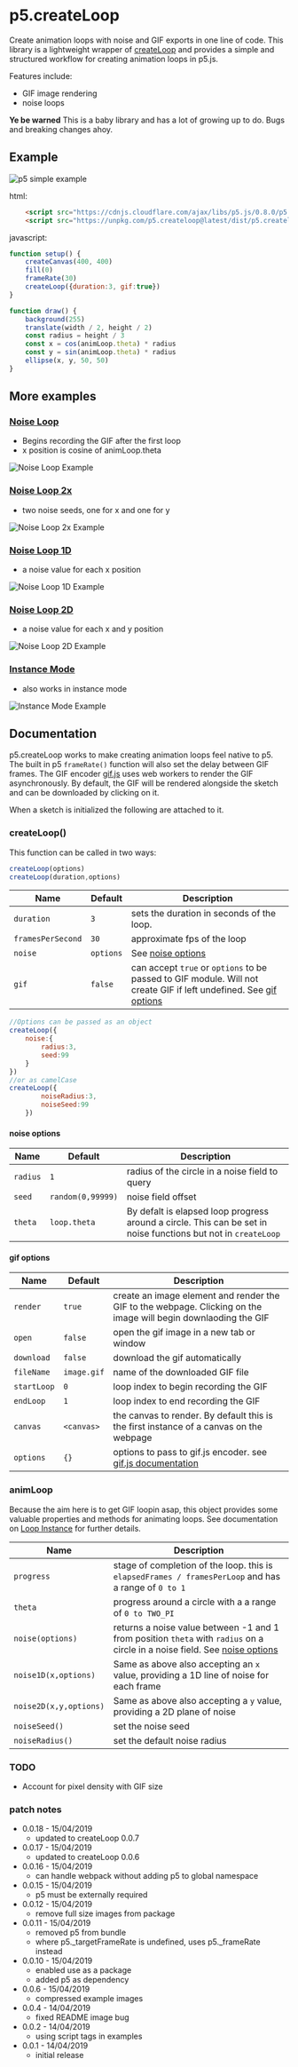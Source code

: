 # p5.createLoop

Create animation loops with noise and GIF exports in one line of code. This library is a lightweight wrapper of [createLoop](https://www.npmjs.com/package/createloop) and provides a simple and structured workflow for creating animation loops in p5.js.

Features include:
- GIF image rendering
- noise loops

**Ye be warned** This is a baby library and has a lot of growing up to do. Bugs and breaking changes ahoy.

## Example

![p5 simple example](examples/images_compressed/simpleLoop.gif)

html:
```html
    <script src="https://cdnjs.cloudflare.com/ajax/libs/p5.js/0.8.0/p5.min.js"></script>
    <script src="https://unpkg.com/p5.createloop@latest/dist/p5.createloop.js"></script>
```

javascript:
```js
function setup() {
    createCanvas(400, 400)
    fill(0)
    frameRate(30)
    createLoop({duration:3, gif:true})
}

function draw() {
    background(255)
    translate(width / 2, height / 2)
    const radius = height / 3
    const x = cos(animLoop.theta) * radius
    const y = sin(animLoop.theta) * radius
    ellipse(x, y, 50, 50)
}

```

## More examples

### [Noise Loop](examples/js/noiseLoop.js)

- Begins recording the GIF after the first loop
- x position is cosine of animLoop.theta

![Noise Loop Example](examples/images_compressed/noiseLoop.gif)

### [Noise Loop 2x](examples/js/noiseLoop2x.js)

- two noise seeds, one for x and one for y

![Noise Loop 2x Example](examples/images/noiseLoop2x.gif)

### [Noise Loop 1D](examples/js/noiseLoop1d.js)

- a noise value for each x position

![Noise Loop 1D Example](examples/images_compressed/noiseLoop1d.gif)

### [Noise Loop 2D](examples/js/noiseLoop2d.js)

- a noise value for each x and y position

![Noise Loop 2D Example](examples/images_compressed/noiseLoop2d.gif)

### [Instance Mode](examples/js/instanceMode.js)

- also works in instance mode

![Instance Mode Example](examples/images_compressed/instanceMode.gif)




## Documentation

p5.createLoop works to make creating animation loops feel native to p5. The built in p5 `frameRate()` function will also set the delay between GIF frames.
The GIF encoder [gif.js](https://github.com/jnordberg/gif.js) uses web workers to render the GIF asynchronously. By default, the GIF will be rendered alongside the sketch and can be downloaded by clicking on it.

When a sketch is initialized the following are attached to it.

### createLoop()

This function can be called in two ways:
```javascript
createLoop(options)
createLoop(duration,options)
```

| Name              | Default   | Description                                                                                                                                |
| ----------------- | --------- | ------------------------------------------------------------------------------------------------------------------------------------------ |
| `duration`        | `3`       | sets the duration in seconds of the loop.                                                                                                  |
| `framesPerSecond` | `30`      | approximate fps of the loop                                                                                                                |
| `noise`           | `options` | See [noise options](README.md#noise-options)                                                                                               |
| `gif`             | `false`   | can accept `true` or `options` to be passed to GIF module. Will not create GIF if left undefined. See [gif options](README.md#gif-options) |

```js
//Options can be passed as an object
createLoop({
    noise:{
        radius:3,
        seed:99
    }
})
//or as camelCase
createLoop({
        noiseRadius:3,
        noiseSeed:99
    })
```

#### noise options

| Name     | Default           | Description                                                                                                    |
| -------- | ----------------- | -------------------------------------------------------------------------------------------------------------- |
| `radius` | `1`               | radius of the circle in a noise field to query                                                                 |
| `seed`   | `random(0,99999)` | noise field offset                                                                                             |
| `theta`  | `loop.theta`      | By defalt is elapsed loop progress around a circle. This can be set in noise functions but not in `createLoop` |


#### gif options

| Name        | Default     | Description                                                                                                             |
| ----------- | ----------- | ----------------------------------------------------------------------------------------------------------------------- |
| `render`    | `true`      | create an image element and render the GIF to the webpage. Clicking on the image will begin downlaoding the GIF         |
| `open`      | `false`     | open the gif image in a new tab or window                                                                               |
| `download`  | `false`     | download the gif automatically                                                                                          |
| `fileName`  | `image.gif` | name of the downloaded GIF file                                                                                         |
| `startLoop` | `0`         | loop index to begin recording the GIF                                                                                   |
| `endLoop`   | `1`         | loop index to end recording the GIF                                                                                     |
| `canvas`    | `<canvas>`  | the canvas to render. By default this is the first instance of a canvas on the webpage                                  |
| `options`   | `{}`        | options to pass to gif.js encoder. see [gif.js documentation](https://github.com/jnordberg/gif.js#user-content-options) |

### animLoop

Because the aim here is to get GIF loopin asap, this object provides some valuable properties and methods for animating loops. See documentation on [Loop Instance](https://github.com/piratesjustar/createLoop#loop-instance) for further details.

| Name                   | Description                                                                                                                                           |
| ---------------------- | ----------------------------------------------------------------------------------------------------------------------------------------------------- |
| `progress`             | stage of completion of the loop. this is `elapsedFrames / framesPerLoop` and has a range of `0 to 1`                                                  |
| `theta`                | progress around a circle with a a range of `0 to TWO_PI`                                                                                              |
| `noise(options)`       | returns a noise value between -1 and 1 from position `theta` with `radius` on a circle in a noise field. See [noise options](README.md#noise-options) |
| `noise1D(x,options)`   | Same as above also accepting an `x` value, providing a 1D line of noise for each frame                                                                |
| `noise2D(x,y,options)` | Same as above also accepting a `y` value, providing a 2D plane of noise                                                                               |
| `noiseSeed()`          | set the noise seed                                                                                                                                    |
| `noiseRadius()`        | set the default noise radius                                                                                                                          |





### TODO

- Account for pixel density with GIF size

### patch notes
- 0.0.18 - 15/04/2019
    - updated to createLoop 0.0.7
- 0.0.17 - 15/04/2019
    - updated to createLoop 0.0.6
- 0.0.16 - 15/04/2019
    - can handle webpack without adding p5 to global namespace
- 0.0.15 - 15/04/2019
    - p5 must be externally required
- 0.0.12 - 15/04/2019
    - remove full size images from package
- 0.0.11 - 15/04/2019
    - removed p5 from bundle
    - where p5._targetFrameRate is undefined, uses p5._frameRate instead
- 0.0.10 - 15/04/2019
    - enabled use as a package
    - added p5 as dependency
- 0.0.6 - 15/04/2019
    - compressed example images
- 0.0.4 - 14/04/2019
    - fixed README image bug
- 0.0.2 - 14/04/2019
    - using script tags in examples
- 0.0.1 - 14/04/2019
    - initial release